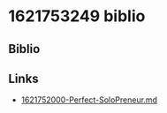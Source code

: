 # 1621753249 biblio

## Biblio



## Links
- [1621752000-Perfect-SoloPreneur.md](1621752000-Perfect-SoloPreneur.md)
